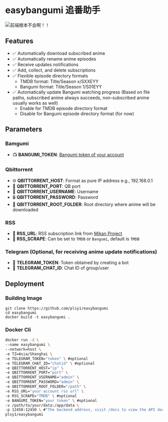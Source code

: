 # easybangumi 追番助手

![前端根本不会啊！！](https://github.com/plsy1/easybangumi/blob/main/pictures/frontend.png?raw=true)

## Features

- ✅ Automatically download subscribed anime
- ✅ Automatically rename anime episodes
- ✅ Receive updates notifications
- ✅ Add, collect, and delete subscriptions
- ✅ Flexible episode directory formats
  - TMDB format: Title/Season x/SXXEYY
  - Bangumi format: Title/Season 1/S01EYY
- ✅ Automatically update Bangumi watching progress (Based on file paths, subscribed anime always succeeds, non-subscribed anime usually works as well)
  - Enable for TMDB episode directory format
  - Disable for Bangumi episode directory format (for now)

## Parameters

### Bamgumi

- 📺 **BANGUMI_TOKEN**: [Bangumi token of your account](https://next.bgm.tv/demo/access-token)

### Qbittorrent

- 🌐 **QBITTORRENT_HOST**: Format as pure IP address e.g., 192.168.0.1
- 🔌 **QBITTORRENT_PORT**: QB port
- 👤 **QBITTORRENT_USERNAME**: Username
- 🔒 **QBITTORRENT_PASSWORD**: Password
- 📁 **QBITTORRENT_ROOT_FOLDER**: Root directory where anime will be downloaded

### RSS

- 📡 **RSS_URL**: RSS subscription link from [Mikan Project](https://mikanani.me/home/mybangumi)
- 🔄 **RSS_SCRAPE**: Can be set to `TMDB` or `Bangumi`, default is `TMDB`

### Telegram (Optional, for receiving anime update notifications)

- 🤖 **TELEGRAM_TOKEN**: Token obtained by creating a bot
- 💬 **TELEGRAM_CHAT_ID**: Chat ID of group/user

## Deployment

### Building Image

```shell
git clone https://github.com/plsy1/easybangumi
cd easybangumi
docker build -t easybangumi .
```

### Docker Cli
```bash
docker run -d \
--name easybangumi \
--network=host \
-e TZ=Asia/Shanghai \
-e TELEGRAM_TOKEN="token" \ #optional
-e TELEGRAM_CHAT_ID="chatid" \ #optional
-e QBITTORRENT_HOST="ip" \
-e QBITTORRENT_PORT="port" \
-e QBITTORRENT_USERNAME="admin" \
-e QBITTORRENT_PASSWORD="admin" \
-e QBITTORRENT_ROOT_FOLDER="/path" \
-e RSS_URL="your account rss url" \
-e RSS_SCRAPE="TMDB" \ #optional
-e BANGUMI_TOKEN="your token" \ #optional
-v /path/to/your/data:/app/data \
-p 12450:12450 \ #"The backend address, visit /docs to view the API documentation."
plsy1/easybangumi
```

